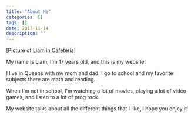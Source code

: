 ```yaml
---
title: "About Me"
categories: []
tags: []
date: 2017-11-14
description: ""
---
```


[Picture of Liam in Cafeteria]

My name is Liam, I'm 17 years old, and this is my website!

I live in Queens with my mom and dad, I go to school and my favorite subjects there are math and reading.

When I'm not in school, I'm watching a lot of movies, playing a lot of video games, 
and listen to a lot of prog rock. 

My website talks about all the different things that I like, I hope you enjoy it!